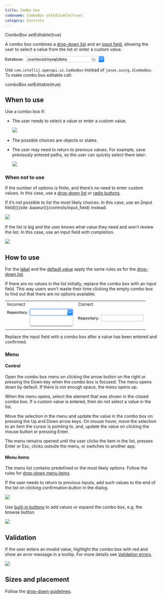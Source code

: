 ```yaml
---
title: Combo box
codename: ComboBox setEditable(true)
category: Controls
---
```

<tldr>ComboBox setEditable(true)</tldr>

A combo box combines a [drop-down list](drop_down.md) and an [input field](input_field.md), allowing the user to select a value from the list or enter a custom value.


![](/../../../images/ui/combo_box/example.png)

Use `com.intellij.openapi.ui.ComboBox`  instead of `javax.swing.JComboBox`. To make combo box editable call:

<code-block lang="java">
comboBox.setEditable(true)
</code-block>


## When to use

Use a combo box if:

* The user needs to select a value or enter a custom value.

    ![](font_size.png)

* The possible choices are objects or states.


* The user may need to return to previous values. For example, save previously entered paths, so the user can quickly
select them later:

    ![](maven.png)


### When not to use

If the number of options is finite, and there’s no need to enter custom values. In this case, use a [drop-down list](drop_down.md) or [radio buttons](radio_button.md).

If it’s not possible to list the most likely choices. In this case, use an [input field]({{site
.baseurl}}/controls/input_field) instead.

![](prefill.png)

If the list is big and the user knows what value they need and won’t review the list. In this case, use an input field with completion.

![](completion.png)


## How to use

For the [label](drop_down.md#label) and the [default value](drop_down.md#default-value) apply the same rules as for the
 [drop-down list](drop_down.md).

If there are no values in the list initially, replace the combo box with an input field. This way users won't waste their time clicking the empty combo box to find out that there are no options available.

<table>
    <tr>
        <td> Incorrect </td>
        <td>Correct </td>
    </tr>
    <tr>
        <td> <img src="../../../images/ui/combo_box/empty.png" /> </td>
        <td> <img src="../../../images/ui/combo_box/replace_with_iput_field.png" /> </td>
    </tr>
</table>
Replace the input field with a combo box after a value has been entered and confirmed.


### Menu

#### Control

Open the combo box menu on clicking the arrow button on the right or pressing the Down key when the combo box is
focused.
The menu opens down by default. If there is not enough space, the menu opens up.

When the menu opens, select the element that was shown in the closed combo box. If a custom value is entered, then
do not select a value in the list.

Move the selection in the menu and update the value in the combo box on pressing the Up and Down arrow keys. On
mouse hover, move the selection to an item the cursor is pointing to, and, update the value on clicking the mouse button or pressing Enter.

The menu remains opened until the user clicks the item in the list, presses Enter or Esc, clicks outside the menu,
or switches to another app.


#### Menu items

The menu list contains predefined or the most likely options. Follow the rules for [drop-down menu items](drop_down.md#menu-items).

If the user needs to return to previous inputs, add such values to the end of the list on clicking confirmation button in the dialog.

![](maven.png)

Use [built-in buttons](built_in_button.md) to add values or expand the combo box, e.g. the browse button:

![](built_in_button.png)

## Validation

If the user enters an invalid value, highlight the combo box with red and show an error message in a tooltip. For
more details see [Validation errors](validation_errors.md).

![](validation.png)


## Sizes and placement

Follow the [drop-down guidelines](drop_down.md#sizes-and-placement).
